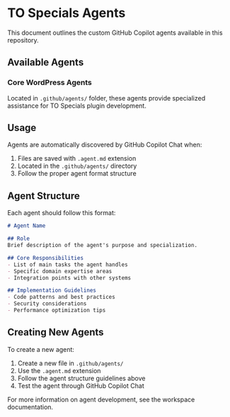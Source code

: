 # TO Specials Agents

This document outlines the custom GitHub Copilot agents available in this repository.

## Available Agents

### Core WordPress Agents

Located in `.github/agents/` folder, these agents provide specialized assistance for TO Specials plugin development.

## Usage

Agents are automatically discovered by GitHub Copilot Chat when:

1. Files are saved with `.agent.md` extension
2. Located in the `.github/agents/` directory
3. Follow the proper agent format structure

## Agent Structure

Each agent should follow this format:

```markdown
# Agent Name

## Role
Brief description of the agent's purpose and specialization.

## Core Responsibilities
- List of main tasks the agent handles
- Specific domain expertise areas
- Integration points with other systems

## Implementation Guidelines
- Code patterns and best practices
- Security considerations
- Performance optimization tips
```

## Creating New Agents

To create a new agent:

1. Create a new file in `.github/agents/`
2. Use the `.agent.md` extension
3. Follow the agent structure guidelines above
4. Test the agent through GitHub Copilot Chat

For more information on agent development, see the workspace documentation.

